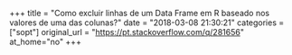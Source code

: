 +++
title = "Como excluir linhas de um Data Frame em R baseado nos valores de uma das colunas?"
date = "2018-03-08 21:30:21"
categories = ["sopt"]
original_url = "https://pt.stackoverflow.com/q/281656"
at_home="no"
+++

